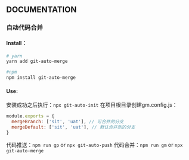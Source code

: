 ## DOCUMENTATION

### 自动代码合并
#### Install：
```bash
# yarn
yarn add git-auto-merge

#npm
npm install git-auto-merge
```

#### Use: 
安装成功之后执行：`npx git-auto-init`
在项目根目录创建gm.config.js：
```js
module.exports = {
  mergeBranch: ['sit', 'uat'], // 可合并的分支
  mergeDefault: ['sit', 'uat'], // 默认合并到的分支
}
```

代码推送：`npm run gp` or `npx git-auto-push`
代码合并：`npm run gm` or `npx git-auto-merge`